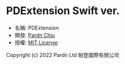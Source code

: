 # PDExtension Swift ver.

- 名稱: PDExtension
- 開發: [Pardn Chiu](mailto:chiuchingwei@icloud.com)
- 授權: [MIT License](./LICENSE)

Copyright (c) 2022 Pardn Ltd 帕登國際有限公司
